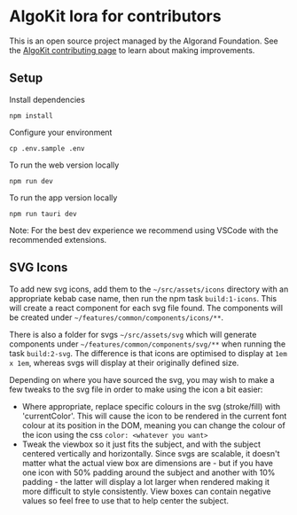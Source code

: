 # AlgoKit lora for contributors

This is an open source project managed by the Algorand Foundation. See the [AlgoKit contributing page](https://github.com/algorandfoundation/algokit-cli/blob/main/CONTRIBUTING.md) to learn about making improvements.

## Setup

Install dependencies

```
npm install
```

Configure your environment

```
cp .env.sample .env
```

To run the web version locally

```
npm run dev
```

To run the app version locally

```
npm run tauri dev
```

Note: For the best dev experience we recommend using VSCode with the recommended extensions.

## SVG Icons

To add new svg icons, add them to the `~/src/assets/icons` directory with an appropriate kebab case name, then run the npm task `build:1-icons`. This will create a react component for each svg file found. The components will be created under `~/features/common/components/icons/**`.

There is also a folder for svgs `~/src/assets/svg` which will generate components under `~/features/common/components/svg/**` when running the task `build:2-svg`. The difference is that icons are optimised to display at `1em x 1em`, whereas svgs will display at their originally defined size.

Depending on where you have sourced the svg, you may wish to make a few tweaks to the svg file in order to make using the icon a bit easier:

- Where appropriate, replace specific colours in the svg (stroke/fill) with 'currentColor'. This will cause the icon to be rendered in the current font colour at its position in the DOM, meaning you can change the colour of the icon using the css `color: <whatever you want>`
- Tweak the viewbox so it just fits the subject, and with the subject centered vertically and horizontally. Since svgs are scalable, it doesn't matter what the actual view box are dimensions are - but if you have one icon with 50% padding around the subject and another with 10% padding - the latter will display a lot larger when rendered making it more difficult to style consistently. View boxes can contain negative values so feel free to use that to help center the subject.
